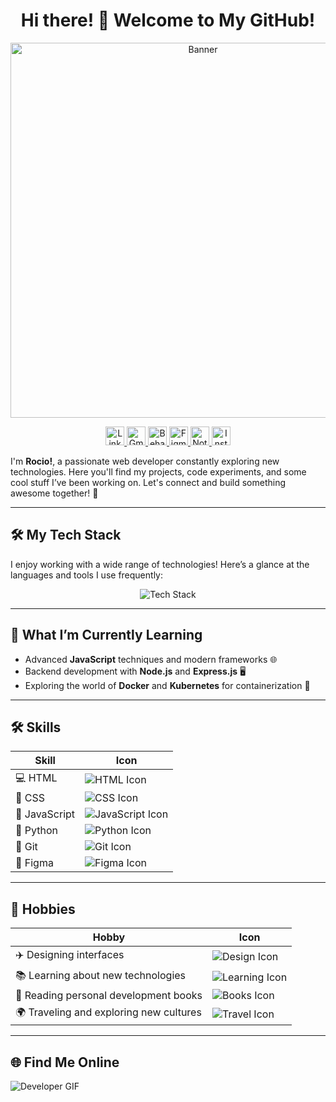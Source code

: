 <div align="center">

# Hi there! 👋 Welcome to My GitHub!

<img src="https://github.com/user-attachments/assets/8578ef4c-0e1d-4407-8c42-6803c7a71d15" alt="Banner" width="600" />


<!-- ICONOS DE REDES SOCIALES -->


<p align="center">
  <a href="https://www.linkedin.com/in/rocio-livingston" target="_blank">
    <img src="https://img.shields.io/badge/LinkedIn-0077B5?style=for-the-badge&logo=linkedin&logoColor=white" alt="LinkedIn" height="30">
  </a>
  <a href="mailto:rocioblivingston@gmail.com" target="_blank">
    <img src="https://img.shields.io/badge/Gmail-D14836?style=for-the-badge&logo=gmail&logoColor=white" alt="Gmail" height="30">
  </a>
   <a href="https://www.behance.net/rociolivingston" target="_blank">
    <img src="https://img.shields.io/badge/Behance-1769FF?style=for-the-badge&logo=behance&logoColor=white" alt="Behance" height="30">
  </a>
  <a href="https://www.figma.com/proto/w4Wd4WTWQTXiAjlxgUzvfF/App-supermercado?node-id=344-469&t=SCx2JlNspCf3GPi0-1" target="_blank">
    <img src="https://img.shields.io/badge/Figma-F24E1E?style=for-the-badge&logo=figma&logoColor=white" alt="Figma" height="30">
  </a>
  <a href="https://www.notion.so/Rocio-Livingston-Design-Journal-0a092eccf69b4063bd379802b784478c" target="_blank">
    <img src="https://img.shields.io/badge/Notion-000000?style=for-the-badge&logo=notion&logoColor=white" alt="Notion" height="30">
  </a>
  <a href="https://www.instagram.com/chica.community?igsh=dmt5MXJueWRoZ253&utm_source=qr" target="_blank">
    <img src="https://img.shields.io/badge/Instagram-E4405F?style=for-the-badge&logo=instagram&logoColor=white" alt="Instagram" height="30">
  </a>
  
</p>

</div>



I'm **Rocio!**, a passionate web developer constantly exploring new technologies. Here you'll find my projects, code experiments, and some cool stuff I’ve been working on. Let's connect and build something awesome together! 🚀

---

## 🛠️ My Tech Stack

I enjoy working with a wide range of technologies! Here’s a glance at the languages and tools I use frequently:

<div align="center">
  <img src="https://skillicons.dev/icons?i=html,css,javascript,python,github,vscode,bootstrap&theme=light" alt="Tech Stack" />
</div>

---

## 🌱 What I’m Currently Learning

- Advanced **JavaScript** techniques and modern frameworks 🌐
- Backend development with **Node.js** and **Express.js** 🖥️
- Exploring the world of **Docker** and **Kubernetes** for containerization 🐳

---
## 🛠️ Skills

| Skill         | Icon                                                     |
|---------------|----------------------------------------------------------|
| 💻 HTML       | ![HTML Icon](https://img.shields.io/badge/HTML-E34F26?style=for-the-badge&logo=html5&logoColor=white)  |
| 🎨 CSS        | ![CSS Icon](https://img.shields.io/badge/CSS-1572B6?style=for-the-badge&logo=css3&logoColor=white)        |
| 📜 JavaScript | ![JavaScript Icon](https://img.shields.io/badge/JavaScript-F7DF1E?style=for-the-badge&logo=javascript&logoColor=black) |
| 🐍 Python     | ![Python Icon](https://img.shields.io/badge/Python-3776AB?style=for-the-badge&logo=python&logoColor=white)  |
| 📂 Git        | ![Git Icon](https://img.shields.io/badge/Git-F05032?style=for-the-badge&logo=git&logoColor=white)         |
| 📐 Figma      | ![Figma Icon](https://img.shields.io/badge/Figma-F24E1E?style=for-the-badge&logo=figma&logoColor=white)    |

---

## 🎨 Hobbies

| Hobby                             | Icon                                                      |
|-----------------------------------|-----------------------------------------------------------|
| ✈️ Designing interfaces           | ![Design Icon](https://img.shields.io/badge/Design-0ACF83?style=for-the-badge&logo=figma&logoColor=white) |
| 📚 Learning about new technologies | ![Learning Icon](https://img.shields.io/badge/Learning-FF6F00?style=for-the-badge&logo=education&logoColor=white) |
| 📖 Reading personal development books | ![Books Icon](https://img.shields.io/badge/Books-9B59B6?style=for-the-badge&logo=book&logoColor=white)  |
| 🌍 Traveling and exploring new cultures | ![Travel Icon](https://img.shields.io/badge/Travel-3498DB?style=for-the-badge&logo=globe&logoColor=white)  |

---

## 🌐 Find Me Online 
![Developer GIF](https://media.giphy.com/media/3o7aD2saS6uK8U4h5W/giphy.gif)
